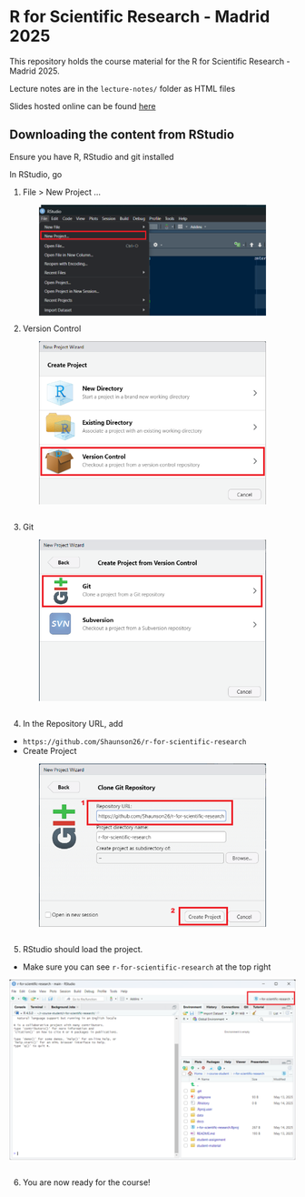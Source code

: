 
# R for Scientific Research - Madrid 2025

<!-- badges: start -->
<!-- badges: end -->

This repository holds the course material for the R for Scientific
Research - Madrid 2025.

Lecture notes are in the `lecture-notes/` folder as HTML files

Slides hosted online can be found
[here](https://shaunson26.github.io/r-for-scientific-research/)

## Downloading the content from RStudio

Ensure you have R, RStudio and git installed

In RStudio, go

1.  File \> New Project …

<img src="readme-images/file-new-project.png" width="400px" style="display: block; margin: auto;" />

2.  Version Control

<img src="readme-images/version-control.png" width="400px" style="display: block; margin: auto;" />
<br>

3.  Git

<img src="readme-images/git.png" width="400px" style="display: block; margin: auto;" />
<br>

4.  In the Repository URL, add

- `https://github.com/Shaunson26/r-for-scientific-research`
- Create Project

<img src="readme-images/github-link.png" width="400px" style="display: block; margin: auto;" />
<br>

5.  RStudio should load the project.

- Make sure you can see `r-for-scientific-research` at the top right

<img src="readme-images/rproject-started.png" width="600px" style="display: block; margin: auto;" />
<br>

6.  You are now ready for the course!
